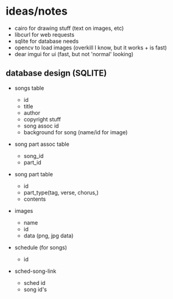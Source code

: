 # ideas/notes
- cairo for drawing stuff (text on images, etc)
- libcurl for web requests
- sqlite for database needs
- opencv to load images (overkill I know, but it works + is fast)
- dear imgui for ui (fast, but not 'normal' looking)

## database design (SQLITE)
- songs table
    - id 
    - title
    - author
    - copyright stuff
    - song assoc id 
    - background for song (name/id for image)

- song part assoc table
   - song_id
   - part_id

- song part table
    - id 
    - part_type(tag, verse, chorus,)
    - contents

- images
    - name
    - id
    - data (png, jpg data)

- schedule (for songs)
    - id

- sched-song-link
    - sched id 
    - song id's




